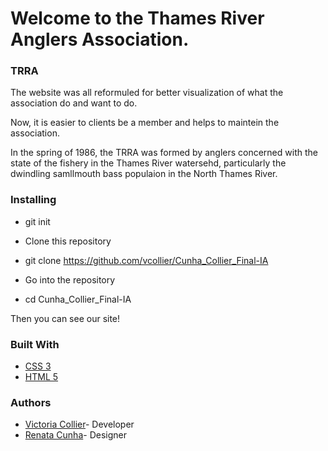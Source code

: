# Welcome to the Thames River Anglers Association.

### TRRA

The website was all reformuled for better visualization of what the association do and want to do.

Now, it is easier to clients be a member and helps to maintein the association.

In the spring of 1986, the TRRA was formed by anglers concerned with the state of the fishery in the Thames River watersehd, particularly the dwindling samllmouth bass populaion in the North Thames River.


### Installing

- git init

- Clone this repository

- git clone https://github.com/vcollier/Cunha_Collier_Final-IA

- Go into the repository

- cd Cunha_Collier_Final-IA

Then you can see our site!

### Built With

- [CSS 3](https://cssreference.io/flexbox/)
- [HTML 5](https://dev.w3.org/html5/html-author/)

### Authors

- [Victoria Collier](https://github.com/vcollier)- Developer
- [Renata Cunha](https://github.com/Re-01)- Designer
